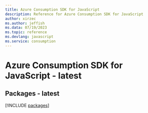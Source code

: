 ```yaml
---
title: Azure Consumption SDK for JavaScript
description: Reference for Azure Consumption SDK for JavaScript
author: xirzec
ms.author: jeffish
ms.data: 07/19/2023
ms.topic: reference
ms.devlang: javascript
ms.service: consumption
---
```

# Azure Consumption SDK for JavaScript - latest
## Packages - latest
[!INCLUDE [packages](consumption-index.md)]